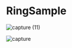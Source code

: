 # RingSample
![capture (11)](https://user-images.githubusercontent.com/3889597/58942510-dfcd0b80-87b8-11e9-828e-6999903d53c4.gif)

![capture](https://user-images.githubusercontent.com/3889597/59000798-10f41d00-8847-11e9-90f0-7573bc5eafa4.gif)
